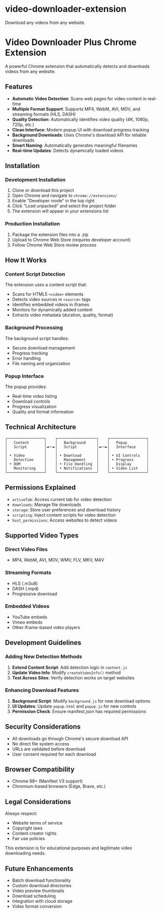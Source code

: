 # video-downloader-extension
Download any videos from any website.
# Video Downloader Plus Chrome Extension

A powerful Chrome extension that automatically detects and downloads videos from any website.

## Features

- **Automatic Video Detection**: Scans web pages for video content in real-time
- **Multiple Format Support**: Supports MP4, WebM, AVI, MOV, and streaming formats (HLS, DASH)
- **Quality Detection**: Automatically identifies video quality (4K, 1080p, 720p, etc.)
- **Clean Interface**: Modern popup UI with download progress tracking
- **Background Downloads**: Uses Chrome's download API for reliable downloads
- **Smart Naming**: Automatically generates meaningful filenames
- **Real-time Updates**: Detects dynamically loaded videos

## Installation

### Development Installation

1. Clone or download this project
2. Open Chrome and navigate to `chrome://extensions/`
3. Enable "Developer mode" in the top right
4. Click "Load unpacked" and select the project folder
5. The extension will appear in your extensions list

### Production Installation

1. Package the extension files into a .zip
2. Upload to Chrome Web Store (requires developer account)
3. Follow Chrome Web Store review process

## How It Works

### Content Script Detection
The extension uses a content script that:
- Scans for HTML5 `<video>` elements
- Detects video sources in `<source>` tags
- Identifies embedded videos in iframes
- Monitors for dynamically added content
- Extracts video metadata (duration, quality, format)

### Background Processing
The background script handles:
- Secure download management
- Progress tracking
- Error handling
- File naming and organization

### Popup Interface
The popup provides:
- Real-time video listing
- Download controls
- Progress visualization
- Quality and format information

## Technical Architecture

```
┌─────────────────┐    ┌──────────────────┐    ┌─────────────────┐
│   Content       │    │   Background     │    │   Popup         │
│   Script        │◄──►│   Script         │◄──►│   Interface     │
│                 │    │                  │    │                 │
│ • Video         │    │ • Download       │    │ • UI Controls   │
│   Detection     │    │   Management     │    │ • Progress      │
│ • DOM           │    │ • File Handling  │    │   Display       │
│   Monitoring    │    │ • Notifications  │    │ • Video List    │
└─────────────────┘    └──────────────────┘    └─────────────────┘
```

## Permissions Explained

- `activeTab`: Access current tab for video detection
- `downloads`: Manage file downloads
- `storage`: Store user preferences and download history
- `scripting`: Inject content scripts for video detection
- `host_permissions`: Access websites to detect videos

## Supported Video Types

### Direct Video Files
- MP4, WebM, AVI, MOV, WMV, FLV, MKV, M4V

### Streaming Formats
- HLS (.m3u8)
- DASH (.mpd)
- Progressive download

### Embedded Videos
- YouTube embeds
- Vimeo embeds
- Other iframe-based video players

## Development Guidelines

### Adding New Detection Methods

1. **Extend Content Script**: Add detection logic in `content.js`
2. **Update Video Info**: Modify `createVideoInfo()` method
3. **Test Across Sites**: Verify detection works on target websites

### Enhancing Download Features

1. **Background Script**: Modify `background.js` for new download options
2. **UI Updates**: Update `popup.html` and `popup.js` for new controls
3. **Permission Check**: Ensure manifest.json has required permissions

## Security Considerations

- All downloads go through Chrome's secure download API
- No direct file system access
- URLs are validated before download
- User consent required for each download

## Browser Compatibility

- Chrome 88+ (Manifest V3 support)
- Chromium-based browsers (Edge, Brave, etc.)

## Legal Considerations

Always respect:
- Website terms of service
- Copyright laws
- Content creator rights
- Fair use policies

This extension is for educational purposes and legitimate video downloading needs.

## Future Enhancements

- Batch download functionality
- Custom download directories
- Video preview thumbnails
- Download scheduling
- Integration with cloud storage
- Video format conversion